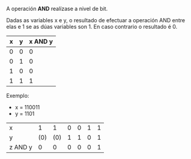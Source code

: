 A operación **AND** realízase a nivel de bit.

Dadas as variables x e y, o resultado de efectuar a operación AND entre elas e 1 se as dúas variables son 1. En caso contrario o resultado é 0.

| x    | y    | x AND y |
| ---- | ---- | ------- |
| 0    | 0    | 0       |
| 0    | 1    | 0       |
| 1    | 0    | 0       |
| 1    | 1    | 1       |

Exemplo:

- x = 110011 
- y = 1101

|         |      |      |      |      |      |      |
| ------- | ---- | ---- | ---- | ---- | ---- | ---- |
| x       | 1    | 1    | 0    | 0    | 1    | 1    |
| y       | (0)  | (0)  | 1    | 1    | 0    | 1    |
| z AND y | 0    | 0    | 0    | 0    | 0    | 1    |

